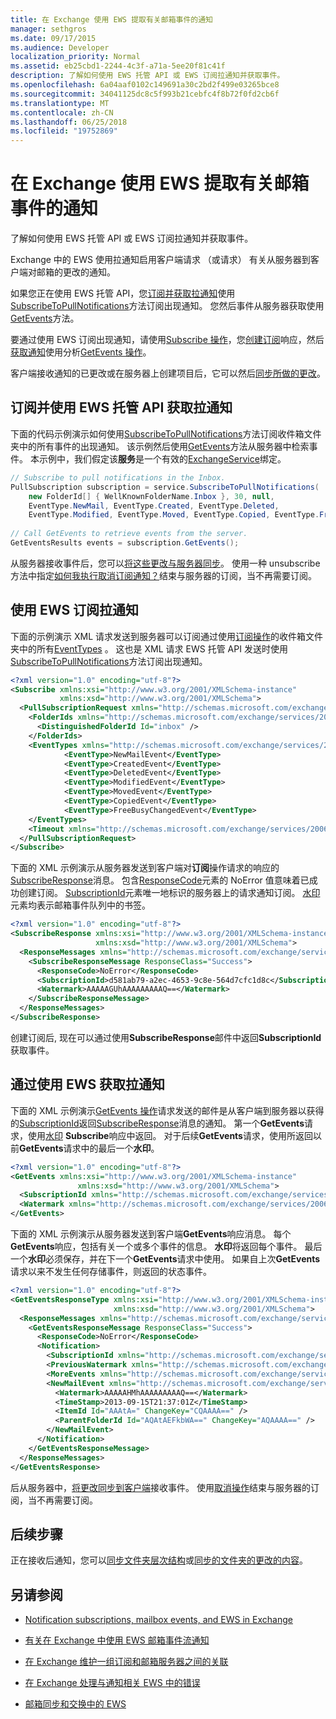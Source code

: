 ```yaml
---
title: 在 Exchange 使用 EWS 提取有关邮箱事件的通知
manager: sethgros
ms.date: 09/17/2015
ms.audience: Developer
localization_priority: Normal
ms.assetid: eb25cbd1-2244-4c3f-a71a-5ee20f81c41f
description: 了解如何使用 EWS 托管 API 或 EWS 订阅拉通知并获取事件。
ms.openlocfilehash: 6a04aaf0102c149691a30c2bd2f499e03265bce8
ms.sourcegitcommit: 34041125dc8c5f993b21cebfc4f8b72f0fd2cb6f
ms.translationtype: MT
ms.contentlocale: zh-CN
ms.lasthandoff: 06/25/2018
ms.locfileid: "19752869"
---
```

# <a name="pull-notifications-about-mailbox-events-by-using-ews-in-exchange"></a>在 Exchange 使用 EWS 提取有关邮箱事件的通知

了解如何使用 EWS 托管 API 或 EWS 订阅拉通知并获取事件。
  
Exchange 中的 EWS 使用拉通知启用客户端请求 （或请求） 有关从服务器到客户端对邮箱的更改的通知。
  
如果您正在使用 EWS 托管 API，您[订阅并获取拉通知](how-to-pull-notifications-about-mailbox-events-by-using-ews-in-exchange.md#bk_cepullewsma)使用[SubscribeToPullNotifications](http://msdn.microsoft.com/en-us/library/microsoft.exchange.webservices.data.exchangeservice.subscribetopullnotifications%28v=exchg.80%29.aspx)方法订阅出现通知。 您然后事件从服务器获取使用[GetEvents](http://msdn.microsoft.com/en-us/library/microsoft.exchange.webservices.data.pullsubscription.getevents%28v=exchg.80%29.aspx)方法。 
  
要通过使用 EWS 订阅出现通知，请使用[Subscribe 操作](http://msdn.microsoft.com/library/f17c3d08-c79e-41f1-ba31-6e41e7aafd87%28Office.15%29.aspx)，您[创建订阅](how-to-pull-notifications-about-mailbox-events-by-using-ews-in-exchange.md#bk_cepullews)响应，然后[获取通知](how-to-pull-notifications-about-mailbox-events-by-using-ews-in-exchange.md#bk_getpull)使用分析[GetEvents 操作](http://msdn.microsoft.com/library/f268efe5-9a1a-41a2-b6a6-51fcde7720a1%28Office.15%29.aspx)。
  
客户端接收通知的已更改或在服务器上创建项目后，它可以然后[同步所做的更改](how-to-pull-notifications-about-mailbox-events-by-using-ews-in-exchange.md#bk_nextsteps)。
  
## <a name="subscribe-to-and-get-pull-notifications-by-using-the-ews-managed-api"></a>订阅并使用 EWS 托管 API 获取拉通知
<a name="bk_cepullewsma"> </a>

下面的代码示例演示如何使用[SubscribeToPullNotifications](http://msdn.microsoft.com/en-us/library/microsoft.exchange.webservices.data.exchangeservice.subscribetopullnotifications%28v=exchg.80%29.aspx)方法订阅收件箱文件夹中的所有事件的出现通知。 该示例然后使用[GetEvents](http://msdn.microsoft.com/en-us/library/microsoft.exchange.webservices.data.pullsubscription.getevents%28v=exchg.80%29.aspx)方法从服务器中检索事件。 本示例中，我们假定该**服务**是一个有效的[ExchangeService](http://msdn.microsoft.com/en-us/library/microsoft.exchange.webservices.data.exchangeservice%28v=exchg.80%29.aspx)绑定。 
  
```cs
// Subscribe to pull notifications in the Inbox.
PullSubscription subscription = service.SubscribeToPullNotifications( 
    new FolderId[] { WellKnownFolderName.Inbox }, 30, null, 
    EventType.NewMail, EventType.Created, EventType.Deleted,
    EventType.Modified, EventType.Moved, EventType.Copied, EventType.FreeBusyChanged); 
 
// Call GetEvents to retrieve events from the server. 
GetEventsResults events = subscription.GetEvents(); 
```

从服务器接收事件后，您可以[将这些更改与服务器同步](how-to-pull-notifications-about-mailbox-events-by-using-ews-in-exchange.md#bk_nextsteps)。 使用一种 unsubscribe 方法中指定[如何我执行取消订阅通知？](notification-subscriptions-mailbox-events-and-ews-in-exchange.md#bk_notifunsubscribe)结束与服务器的订阅，当不再需要订阅。 
  
## <a name="subscribe-to-pull-notifications-by-using-ews"></a>使用 EWS 订阅拉通知
<a name="bk_cepullews"> </a>

下面的示例演示 XML 请求发送到服务器可以订阅通过使用[订阅操作](http://msdn.microsoft.com/library/f17c3d08-c79e-41f1-ba31-6e41e7aafd87%28Office.15%29.aspx)的收件箱文件夹中的所有[EventTypes](http://msdn.microsoft.com/library/29ded9e5-f191-4aa3-bc3e-500de2fc8818%28Office.15%29.aspx) 。 这也是 XML 请求 EWS 托管 API 发送时使用[SubscribeToPullNotifications](http://msdn.microsoft.com/en-us/library/microsoft.exchange.webservices.data.exchangeservice.subscribetopullnotifications%28v=exchg.80%29.aspx)方法订阅出现通知。 
  
```XML
<?xml version="1.0" encoding="utf-8"?>
<Subscribe xmlns:xsi="http://www.w3.org/2001/XMLSchema-instance" 
           xmlns:xsd="http://www.w3.org/2001/XMLSchema">
  <PullSubscriptionRequest xmlns="http://schemas.microsoft.com/exchange/services/2006/messages">
    <FolderIds xmlns="http://schemas.microsoft.com/exchange/services/2006/types">
      <DistinguishedFolderId Id="inbox" />
    </FolderIds>
    <EventTypes xmlns="http://schemas.microsoft.com/exchange/services/2006/types">
            <EventType>NewMailEvent</EventType>
            <EventType>CreatedEvent</EventType>
            <EventType>DeletedEvent</EventType>
            <EventType>ModifiedEvent</EventType>
            <EventType>MovedEvent</EventType>
            <EventType>CopiedEvent</EventType>
            <EventType>FreeBusyChangedEvent</EventType>
    </EventTypes>
    <Timeout xmlns="http://schemas.microsoft.com/exchange/services/2006/types">30</Timeout>
  </PullSubscriptionRequest>
</Subscribe>
```

下面的 XML 示例演示从服务器发送到客户端对**订阅**操作请求的响应的[SubscribeResponse](http://msdn.microsoft.com/library/fd87e9b7-c231-44fa-9f5b-19ae96cda5cc%28Office.15%29.aspx)消息。 包含[ResponseCode](http://msdn.microsoft.com/library/4b84d670-74c9-4d6d-84e7-f0a9f76f0d93%28Office.15%29.aspx)元素的 NoError 值意味着已成功创建订阅。 [SubscriptionId](http://msdn.microsoft.com/library/77c0abab-69e8-428e-8c20-22258e4ef71b%28Office.15%29.aspx)元素唯一地标识的服务器上的请求通知订阅。 [水印](http://msdn.microsoft.com/library/e1545046-94f9-4ac7-af1c-ea81dfb6822c%28Office.15%29.aspx)元素均表示邮箱事件队列中的书签。 
  
```XML
<?xml version="1.0" encoding="utf-8"?>
<SubscribeResponse xmlns:xsi="http://www.w3.org/2001/XMLSchema-instance" 
                   xmlns:xsd="http://www.w3.org/2001/XMLSchema">
  <ResponseMessages xmlns="http://schemas.microsoft.com/exchange/services/2006/messages">
    <SubscribeResponseMessage ResponseClass="Success">
      <ResponseCode>NoError</ResponseCode>
      <SubscriptionId>d581ab79-a2ec-4653-9c8e-564d7cfc1d8c</SubscriptionId>
      <Watermark>AAAAAGUhAAAAAAAAAQ==</Watermark>
    </SubscribeResponseMessage>
  </ResponseMessages>
</SubscribeResponse>
```

创建订阅后, 现在可以通过使用**SubscribeResponse**邮件中返回**SubscriptionId**获取事件。 
  
## <a name="get-pull-notifications-by-using-ews"></a>通过使用 EWS 获取拉通知
<a name="bk_getpull"> </a>

下面的 XML 示例演示[GetEvents 操作](http://msdn.microsoft.com/library/f268efe5-9a1a-41a2-b6a6-51fcde7720a1%28Office.15%29.aspx)请求发送的邮件是从客户端到服务器以获得的[SubscriptionId](http://msdn.microsoft.com/library/77c0abab-69e8-428e-8c20-22258e4ef71b%28Office.15%29.aspx)返回[SubscribeResponse](http://msdn.microsoft.com/library/fd87e9b7-c231-44fa-9f5b-19ae96cda5cc%28Office.15%29.aspx)消息的通知。 第一个**GetEvents**请求，使用[水印](http://msdn.microsoft.com/library/e1545046-94f9-4ac7-af1c-ea81dfb6822c%28Office.15%29.aspx) **Subscribe**响应中返回。 对于后续**GetEvents**请求，使用所返回以前**GetEvents**请求中的最后一个**水印**。 
  
```XML
<?xml version="1.0" encoding="utf-8"?>
<GetEvents xmlns:xsi="http://www.w3.org/2001/XMLSchema-instance" 
               xmlns:xsd="http://www.w3.org/2001/XMLSchema">
  <SubscriptionId xmlns="http://schemas.microsoft.com/exchange/services/2006/messages">d581ab79-a2ec-4653-9c8e-564d7cfc1d8c</SubscriptionId>
  <Watermark xmlns="http://schemas.microsoft.com/exchange/services/2006/messages">AAAAAGUhAAAAAAAAAQ==</Watermark>
</GetEvents>
```

下面的 XML 示例演示从服务器发送到客户端**GetEvents**响应消息。 每个**GetEvents**响应，包括有关一个或多个事件的信息。 **水印**将返回每个事件。 最后一个**水印**必须保存，并在下一个**GetEvents**请求中使用。 如果自上次**GetEvents**请求以来不发生任何存储事件，则返回的状态事件。 
  
```XML
<?xml version="1.0" encoding="utf-8"?>
<GetEventsResponseType xmlns:xsi="http://www.w3.org/2001/XMLSchema-instance" 
                       xmlns:xsd="http://www.w3.org/2001/XMLSchema">
  <ResponseMessages xmlns="http://schemas.microsoft.com/exchange/services/2006/messages">
    <GetEventsResponseMessage ResponseClass="Success">
      <ResponseCode>NoError</ResponseCode>
      <Notification>
        <SubscriptionId xmlns="http://schemas.microsoft.com/exchange/services/2006/types">d581ab79-a2ec-4653-9c8e-564d7cfc1d8c</SubscriptionId>
        <PreviousWatermark xmlns="http://schemas.microsoft.com/exchange/services/2006/types">AAAAAGUhAAAAAAAAAQ==</PreviousWatermark>
        <MoreEvents xmlns="http://schemas.microsoft.com/exchange/services/2006/types">false</MoreEvents>
        <NewMailEvent xmlns="http://schemas.microsoft.com/exchange/services/2006/types">
          <Watermark>AAAAAHMhAAAAAAAAAQ==</Watermark>
          <TimeStamp>2013-09-15T21:37:01Z</TimeStamp>
          <ItemId Id="AAAtA=" ChangeKey="CQAAAA==" />
          <ParentFolderId Id="AQAtAEFkbWA==" ChangeKey="AQAAAA==" />
        </NewMailEvent>
      </Notification>
    </GetEventsResponseMessage>
  </ResponseMessages>
</GetEventsResponse>
```

后从服务器中，[将更改同步到客户端](how-to-pull-notifications-about-mailbox-events-by-using-ews-in-exchange.md#bk_nextsteps)接收事件。 使用[取消操作](http://msdn.microsoft.com/library/994a9d2b-1501-4804-90f0-12bd914496ec%28Office.15%29.aspx)结束与服务器的订阅，当不再需要订阅。 
  
## <a name="next-steps"></a>后续步骤
<a name="bk_nextsteps"> </a>

正在接收后通知，您可以[同步文件夹层次结构](how-to-synchronize-folders-by-using-ews-in-exchange.md)或[同步的文件夹的更改的内容](how-to-synchronize-items-by-using-ews-in-exchange.md)。
  
## <a name="see-also"></a>另请参阅


- [Notification subscriptions, mailbox events, and EWS in Exchange](notification-subscriptions-mailbox-events-and-ews-in-exchange.md)
    
- [有关在 Exchange 中使用 EWS 邮箱事件流通知](how-to-stream-notifications-about-mailbox-events-by-using-ews-in-exchange.md)
    
- [在 Exchange 维护一组订阅和邮箱服务器之间的关联](how-to-maintain-affinity-between-group-of-subscriptions-and-mailbox-server.md)
    
- [在 Exchange 处理与通知相关 EWS 中的错误](handling-notification-related-errors-in-ews-in-exchange.md)
    
- [邮箱同步和交换中的 EWS](mailbox-synchronization-and-ews-in-exchange.md)
    

